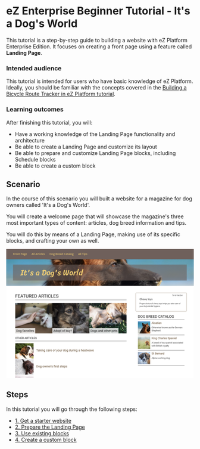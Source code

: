 # eZ Enterprise Beginner Tutorial - It's a Dog's World

This tutorial is a step-by-step guide to building a website with eZ Platform Enterprise Edition.
It focuses on creating a front page using a feature called **Landing Page**. 

### Intended audience

This tutorial is intended for users who have basic knowledge of eZ Platform.
Ideally, you should be familiar with the concepts covered in the [Building a Bicycle Route Tracker in eZ Platform tutorial](../platform_beginner/building_a_bicycle_route_tracker_in_ez_platform.md).

### Learning outcomes

After finishing this tutorial, you will:

- Have a working knowledge of the Landing Page functionality and architecture
- Be able to create a Landing Page and customize its layout
- Be able to prepare and customize Landing Page blocks, including Schedule blocks
- Be able to create a custom block

## Scenario

In the course of this scenario you will built a website for a magazine for dog owners called 'It's a Dog's World'.

You will create a welcome page that will showcase the magazine's three most important types of content: articles, dog breed information and tips.

You will do this by means of a Landing Page, making use of its specific blocks, and crafting your own as well.

![It's a Dog's World - final result](img/enterprise_tut_main_screen.png "It's a Dog's World - final result")

## Steps

In this tutorial you will go through the following steps:

- [1. Get a starter website](1_get_a_starter_website.md)
- [2. Prepare the Landing Page](2_prepare_the_landing_page.md)
- [3. Use existing blocks](3_use_existing_blocks.md)
- [4. Create a custom block](4_create_a_custom_block.md)
